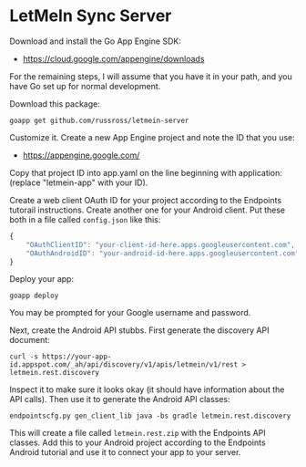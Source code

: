 LetMeIn Sync Server
===================

Download and install the Go App Engine SDK:

* https://cloud.google.com/appengine/downloads

For the remaining steps, I will assume that you have it in your
path, and you have Go set up for normal development.

Download this package:

    goapp get github.com/russross/letmein-server

Customize it. Create a new App Engine project and note the ID that
you use:

* https://appengine.google.com/

Copy that project ID into app.yaml on the line beginning with
application: (replace "letmein-app" with your ID).

Create a web client OAuth ID for your project according to the
Endpoints tutorail instructions. Create another one for your Android
client. Put these both in a file called `config.json` like this:

``` javascript
{
    "OAuthClientID": "your-client-id-here.apps.googleusercontent.com",
    "OAuthAndroidID": "your-android-id-here.apps.googleusercontent.com"
}
```

Deploy your app:

    goapp deploy

You may be prompted for your Google username and password.

Next, create the Android API stubbs. First generate the discovery
API document:

    curl -s https://your-app-id.appspot.com/_ah/api/discovery/v1/apis/letmein/v1/rest > letmein.rest.discovery

Inspect it to make sure it looks okay (it should have information
about the API calls). Then use it to generate the Android API
classes:

    endpointscfg.py gen_client_lib java -bs gradle letmein.rest.discovery

This will create a file called `letmein.rest.zip` with the Endpoints
API classes. Add this to your Android project according to the
Endpoints Android tutorial and use it to connect your app to your
server.
